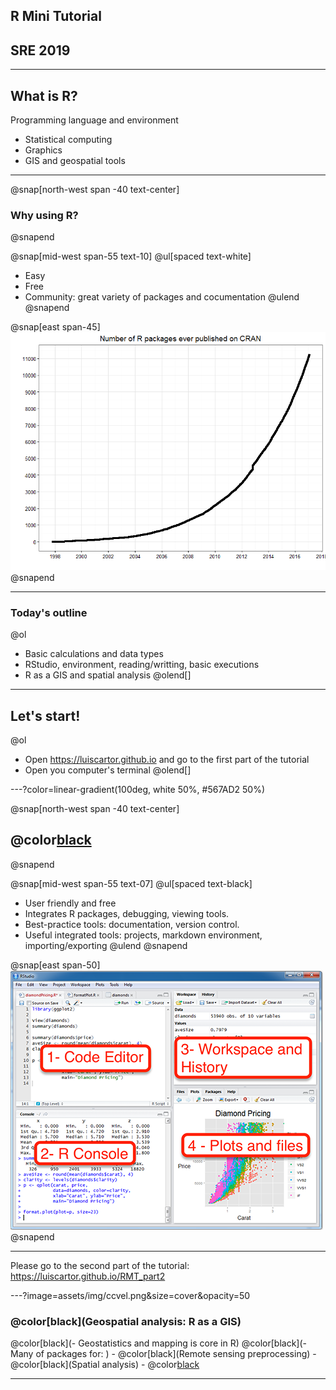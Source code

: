 


## R Mini Tutorial

## SRE 2019





---

## What is R?

Programming language and environment

 - Statistical computing
 - Graphics
 - GIS and geospatial tools

---

@snap[north-west span -40 text-center]
### Why using R?
@snapend

@snap[mid-west span-55 text-10]
@ul[spaced text-white]
  - Easy
  - Free
  - Community: great variety of packages and cocumentation
@ulend
@snapend

@snap[east span-45]
![packs](assets/img/numberofpacks.png)
@snapend

---

### Today's outline

@ol[](false)
 - Basic calculations and data types
 - RStudio, environment, reading/writting, basic executions
 - R as a GIS and spatial analysis
@olend[]

---

## Let's start! 

@ol[](false)
 - Open https://luiscartor.github.io   and go to the first part of the tutorial
 - Open you computer's terminal
@olend[]


---?color=linear-gradient(100deg, white 50%, #567AD2 50%)

@snap[north-west span -40 text-center]

## @color[black](**RStudio**)

@snapend

@snap[mid-west span-55 text-07]
@ul[spaced text-black]

 - User friendly and free 
 - Integrates R packages, debugging, viewing tools.
 - Best-practice tools: documentation, version control.
 - Useful integrated tools: projects, markdown environment, importing/exporting
 @ulend
 @snapend

@snap[east span-50]
![rstudio](assets/img/rstudio.png)
@snapend

---

Please go to the second part of the tutorial: https://luiscartor.github.io/RMT_part2

---?image=assets/img/ccvel.png&size=cover&opacity=50


### @color[black](Geospatial analysis: R as a GIS)

 @color[black](- Geostatistics and mapping is core in R)
 @color[black](- Many of packages for: )
    - @color[black](Remote sensing preprocessing)
    - @color[black](Spatial analysis)
    - @color[black](Visualization)
    


---



